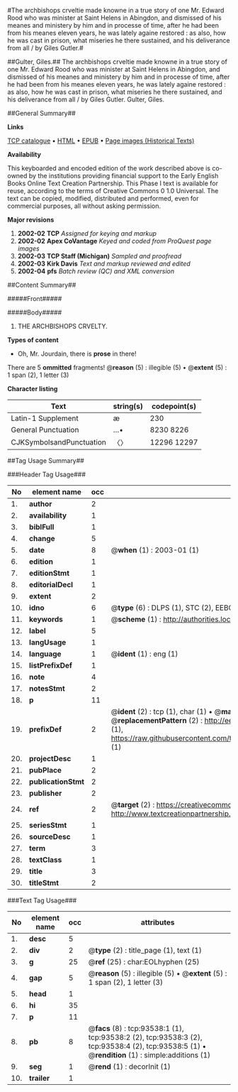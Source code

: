 #The archbishops crveltie made knowne in a true story of one Mr. Edward Rood who was minister at Saint Helens in Abingdon, and dismissed of his meanes and ministery by him and in processe of time, after he had been from his meanes eleven years, he was lately againe restored : as also, how he was cast in prison, what miseries he there sustained, and his deliverance from all / by Giles Gutler.#

##Gulter, Giles.##
The archbishops crveltie made knowne in a true story of one Mr. Edward Rood who was minister at Saint Helens in Abingdon, and dismissed of his meanes and ministery by him and in processe of time, after he had been from his meanes eleven years, he was lately againe restored : as also, how he was cast in prison, what miseries he there sustained, and his deliverance from all / by Giles Gutler.
Gulter, Giles.

##General Summary##

**Links**

[TCP catalogue](http://www.ota.ox.ac.uk/tcp/)  • 
[HTML](http://tei.it.ox.ac.uk/tcp/Texts-HTML/free/A42/A42327.html)  • 
[EPUB](http://tei.it.ox.ac.uk/tcp/Texts-EPUB/free/A42/A42327.epub) • 
[Page images (Historical Texts)](https://data.historicaltexts.jisc.ac.uk/view?pubId=eebo-12763656e&pageId=eebo-12763656e-93538-1)

**Availability**

This keyboarded and encoded edition of the
	       work described above is co-owned by the institutions
	       providing financial support to the Early English Books
	       Online Text Creation Partnership. This Phase I text is
	       available for reuse, according to the terms of Creative
	       Commons 0 1.0 Universal. The text can be copied,
	       modified, distributed and performed, even for
	       commercial purposes, all without asking permission.

**Major revisions**

1. __2002-02__ __TCP__ *Assigned for keying and markup*
1. __2002-02__ __Apex CoVantage__ *Keyed and coded from ProQuest page images*
1. __2002-03__ __TCP Staff (Michigan)__ *Sampled and proofread*
1. __2002-03__ __Kirk Davis__ *Text and markup reviewed and edited*
1. __2002-04__ __pfs__ *Batch review (QC) and XML conversion*

##Content Summary##

#####Front#####

#####Body#####

1. THE ARCHBISHOPS CRVELTY.

**Types of content**

  * Oh, Mr. Jourdain, there is **prose** in there!

There are 5 **ommitted** fragments! 
 @__reason__ (5) : illegible (5)  •  @__extent__ (5) : 1 span (2), 1 letter (3)

**Character listing**


|Text|string(s)|codepoint(s)|
|---|---|---|
|Latin-1 Supplement|æ|230|
|General Punctuation|…•|8230 8226|
|CJKSymbolsandPunctuation|〈〉|12296 12297|

##Tag Usage Summary##

###Header Tag Usage###

|No|element name|occ|attributes|
|---|---|---|---|
|1.|__author__|2||
|2.|__availability__|1||
|3.|__biblFull__|1||
|4.|__change__|5||
|5.|__date__|8| @__when__ (1) : 2003-01 (1)|
|6.|__edition__|1||
|7.|__editionStmt__|1||
|8.|__editorialDecl__|1||
|9.|__extent__|2||
|10.|__idno__|6| @__type__ (6) : DLPS (1), STC (2), EEBO-CITATION (1), OCLC (1), VID (1)|
|11.|__keywords__|1| @__scheme__ (1) : http://authorities.loc.gov/ (1)|
|12.|__label__|5||
|13.|__langUsage__|1||
|14.|__language__|1| @__ident__ (1) : eng (1)|
|15.|__listPrefixDef__|1||
|16.|__note__|4||
|17.|__notesStmt__|2||
|18.|__p__|11||
|19.|__prefixDef__|2| @__ident__ (2) : tcp (1), char (1)  •  @__matchPattern__ (2) : ([0-9\-]+):([0-9IVX]+) (1), (.+) (1)  •  @__replacementPattern__ (2) : http://eebo.chadwyck.com/downloadtiff?vid=$1&page=$2 (1), https://raw.githubusercontent.com/textcreationpartnership/Texts/master/tcpchars.xml#$1 (1)|
|20.|__projectDesc__|1||
|21.|__pubPlace__|2||
|22.|__publicationStmt__|2||
|23.|__publisher__|2||
|24.|__ref__|2| @__target__ (2) : https://creativecommons.org/publicdomain/zero/1.0/ (1), http://www.textcreationpartnership.org/docs/. (1)|
|25.|__seriesStmt__|1||
|26.|__sourceDesc__|1||
|27.|__term__|3||
|28.|__textClass__|1||
|29.|__title__|3||
|30.|__titleStmt__|2||


###Text Tag Usage###

|No|element name|occ|attributes|
|---|---|---|---|
|1.|__desc__|5||
|2.|__div__|2| @__type__ (2) : title_page (1), text (1)|
|3.|__g__|25| @__ref__ (25) : char:EOLhyphen (25)|
|4.|__gap__|5| @__reason__ (5) : illegible (5)  •  @__extent__ (5) : 1 span (2), 1 letter (3)|
|5.|__head__|1||
|6.|__hi__|35||
|7.|__p__|11||
|8.|__pb__|8| @__facs__ (8) : tcp:93538:1 (1), tcp:93538:2 (2), tcp:93538:3 (2), tcp:93538:4 (2), tcp:93538:5 (1)  •  @__rendition__ (1) : simple:additions (1)|
|9.|__seg__|1| @__rend__ (1) : decorInit (1)|
|10.|__trailer__|1||
